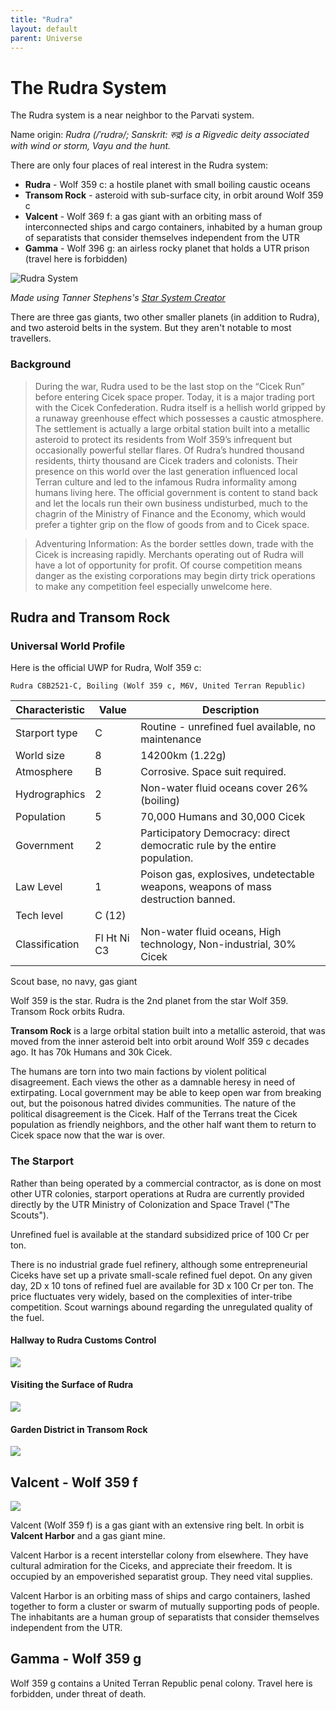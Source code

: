 ```yaml
---
title: "Rudra"
layout: default
parent: Universe
---
```


# The Rudra System

The Rudra system is a near neighbor to the Parvati system.

Name origin: *Rudra (/ˈrʊdrə/; Sanskrit: रुद्र) is a Rigvedic deity associated with wind or storm, Vayu and the hunt.*


There are only four places of real interest in the Rudra system:

* **Rudra** - Wolf 359 c: a hostile planet with small boiling caustic oceans
* **Transom Rock** - asteroid with sub-surface city, in orbit around Wolf 359 c
* **Valcent** - Wolf 369 f: a gas giant with an orbiting mass of interconnected ships and cargo containers, inhabited by a human group of separatists that consider themselves independent from the UTR
* **Gamma** - Wolf 396 g: an airless rocky planet that holds a UTR prison (travel here is forbidden)


![Rudra System](<Rudra System.svg>)

_Made using Tanner Stephens's [Star System Creator](https://tannerstephens.com/star-system-creator/)_

There are three gas giants, two other smaller planets (in addition to Rudra), and two asteroid belts in the system. But they aren't notable to most travellers.


### Background

> During the war, Rudra used to be the last stop on the “Cicek Run” before entering Cicek space proper. Today, it is a major trading port with the Cicek Confederation. Rudra itself is a hellish world gripped by a runaway greenhouse effect which possesses a caustic atmosphere. The settlement is actually a large orbital station built into a metallic asteroid to protect its residents from Wolf 359’s infrequent but occasionally powerful stellar flares. Of Rudra’s hundred thousand residents, thirty thousand are Cicek traders and colonists. Their presence on this world over the last generation influenced local Terran culture and led to the infamous Rudra informality among humans living here. The official government is content to stand back and let the locals run their own business undisturbed, much to the chagrin of the Ministry of Finance and the Economy, which would prefer a tighter grip on the flow of goods from and to Cicek space.

> Adventuring Information: As the border settles
down, trade with the Cicek is increasing rapidly.
Merchants operating out of Rudra will have a lot of
opportunity for profit. Of course competition means
danger as the existing corporations may begin dirty
trick operations to make any competition feel
especially unwelcome here.


## Rudra and Transom Rock

### Universal World Profile

Here is the official UWP for Rudra, Wolf 359 c:

```
Rudra C8B2521-C, Boiling (Wolf 359 c, M6V, United Terran Republic)
```

| Characteristic | Value | Description |
|----------------|---|---------|
| Starport type  | C | Routine - unrefined fuel available, no maintenance |
| World size     | 8 | 14200km (1.22g) |
| Atmosphere     | B | Corrosive. Space suit required. |
| Hydrographics  | 2 | Non-water fluid oceans cover 26% (boiling) |
| Population     | 5 | 70,000 Humans and 30,000 Cicek |
| Government     | 2 | 	Participatory Democracy: direct democratic rule by the entire population. |
| Law Level      | 1 | Poison gas, explosives, undetectable weapons, weapons of mass destruction banned. |
| Tech level     | C (12) | |
| Classification | 	Fl Ht Ni C3 | Non-water fluid oceans, High technology, Non-industrial, 30% Cicek |

Scout base, no navy, gas giant

Wolf 359 is the star. Rudra is the 2nd planet from the star Wolf 359. Transom Rock orbits Rudra.

**Transom Rock** is a large orbital station built into a metallic asteroid, that was moved from the inner asteroid belt into orbit around Wolf 359 c decades ago. It has 70k Humans and 30k Cicek. 

The humans are torn into two main factions by violent political disagreement. Each views the other as a damnable heresy in need of extirpating. Local government may be able to keep open war from breaking out, but the poisonous hatred divides communities. The nature of the political disagreement is the Cicek. Half of the Terrans treat the Cicek population as friendly neighbors, and the other half want them to return to Cicek space now that the war is over.

### The Starport

Rather than being operated by a commercial contractor, as is done on most other UTR colonies, starport operations at Rudra are currently provided directly by the UTR Ministry of Colonization and Space Travel ("The Scouts").

Unrefined fuel is available at the standard subsidized price of 100 Cr per ton. 

There is no industrial grade fuel refinery, although some entrepreneurial Ciceks have set up a private small-scale refined fuel depot. On any given day, 2D x 10 tons of refined fuel are available for 3D x 100 Cr per ton. The price fluctuates very widely, based on the complexities of inter-tribe competition. Scout warnings abound regarding the unregulated quality of the fuel.


#### Hallway to Rudra Customs Control

![](<rudra-hallway.jpg>)


#### Visiting the Surface of Rudra

![](<rudra-surface.jpg>)

#### Garden District in Transom Rock

![](<rudra-garden-district.jpg>)


## Valcent - Wolf 359 f

![](valcent-rings.jpg)

Valcent (Wolf 359 f) is a gas giant with an extensive ring belt. In orbit is **Valcent Harbor** and a gas giant mine.

Valcent Harbor is a recent interstellar colony from elsewhere. They have cultural admiration for the Ciceks, and appreciate their freedom. It is occupied by an empoverished separatist group. They need vital supplies.

Valcent Harbor is an orbiting mass of ships and cargo containers, lashed together to form a cluster or swarm of mutually supporting pods of people. The inhabitants are a human group of separatists that consider themselves independent from the UTR.


## Gamma - Wolf 359 g

Wolf 359 g contains a United Terran Republic penal colony. Travel here is forbidden, under threat of death.
